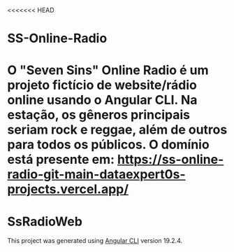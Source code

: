 <<<<<<< HEAD
# SS-Online-Radio

O "Seven Sins" Online Radio é um projeto fictício de website/rádio online usando o Angular CLI. Na estação, os gêneros principais seriam rock e reggae, além de outros para todos os públicos. O domínio está presente em: https://ss-online-radio-git-main-dataexpert0s-projects.vercel.app/
=======
# SsRadioWeb

This project was generated using [Angular CLI](https://github.com/angular/angular-cli) version 19.2.4.
